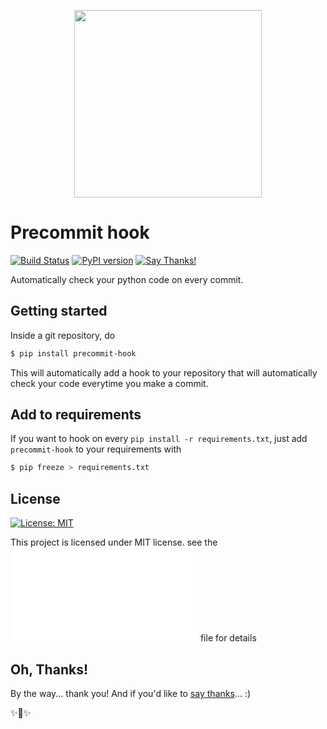 
<p align="center">
<img src="https://user-images.githubusercontent.com/11579108/46106188-b8ad4b80-c1e0-11e8-994f-26d0899e2712.png" height="300">
</p>

# Precommit hook
[![Build Status](https://img.shields.io/travis/collin5/precommit-hook.svg?branch=master&logo=appveyor)](https://travis-ci.org/collin5/precommit-hook)
[![PyPI version](https://badge.fury.io/py/precommit-hook.svg)](https://badge.fury.io/py/precommit-hook)
[![Say Thanks!](https://img.shields.io/badge/SayThanks.io-%E2%98%BC-1EAEDB.svg)](https://saythanks.io/to/collin5)

Automatically check your python code on every commit.

## Getting started
Inside a git repository, do
 ```bash
 $ pip install precommit-hook
 ```
 This will automatically add a hook to your repository that will automatically check your code everytime you make a commit.

## Add to requirements
If you want to hook on every `pip install -r requirements.txt`, just add `precommit-hook` to your requirements with
```bash
$ pip freeze > requirements.txt
```

## License
[![License: MIT](https://img.shields.io/badge/License-MIT-blue.svg)](https://opensource.org/licenses/MIT)

This project is licensed under MIT license. see the ![LICENSE.md](LICENSE.md) file for details
 

## Oh, Thanks!

By the way... thank you! And if you'd like to [say thanks](https://saythanks.io/to/collin5)... :) 

✨🍰✨